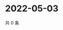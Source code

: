 # 2022-05-03

共 0 条

<!-- BEGIN WEIBO -->
<!-- 最后更新时间 Tue May 03 2022 18:22:05 GMT+0800 (China Standard Time) -->

<!-- END WEIBO -->
